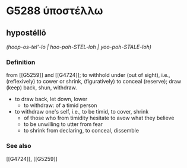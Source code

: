 # G5288 ὑποστέλλω

## hypostéllō

_(hoop-os-tel'-lo | hoo-poh-STEL-loh | yoo-poh-STALE-loh)_

### Definition

from [[G5259]] and [[G4724]]; to withhold under (out of sight), i.e., (reflexively) to cower or shrink, (figuratively) to conceal (reserve); draw (keep) back, shun, withdraw.

- to draw back, let down, lower
  - to withdraw: of a timid person
- to withdraw one's self, i.e., to be timid, to cover, shrink
  - of those who from timidity hesitate to avow what they believe
  - to be unwilling to utter from fear
  - to shrink from declaring, to conceal, dissemble

### See also

[[G4724]], [[G5259]]


